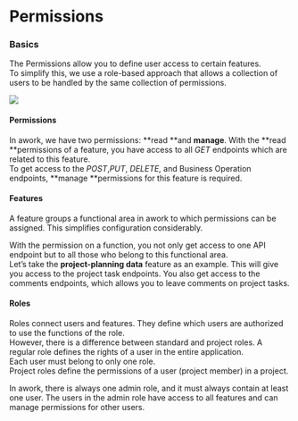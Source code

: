 # Permissions

### Basics

The Permissions allow you to define user access to certain features.\
To simplify this, we use a role-based approach that allows a collection of users to be handled by the same collection of permissions.

![](https://developers.awork.io/wp-content/uploads/2018/03/permissions-1024x335.png)

#### Permissions

In awork, we have two permissions: **read **and **manage**. With the **read **permissions of a feature, you have access to all _GET_ endpoints which are related to this feature.\
To get access to the _POST_,_PUT_, _DELETE,_ and Business Operation endpoints, **manage **permissions for this feature is required.

#### Features

A feature groups a functional area in awork to which permissions can be assigned. This simplifies configuration considerably.

With the permission on a function, you not only get access to one API endpoint but to all those who belong to this functional area.\
Let’s take the **project-planning data** feature as an example. This will give you access to the project task endpoints. You also get access to the comments endpoints, which allows you to leave comments on project tasks.

#### Roles

Roles connect users and features. They define which users are authorized to use the functions of the role.\
However, there is a difference between standard and project roles. A regular role defines the rights of a user in the entire application.\
Each user must belong to only one role.\
Project roles define the permissions of a user (project member) in a project.

In awork, there is always one admin role, and it must always contain at least one user. The users in the admin role have access to all features and can manage permissions for other users.
